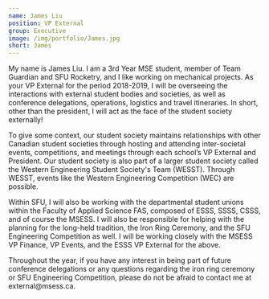 ```yaml
---
name: James Liu
position: VP External
group: Executive
image: /img/portfolio/James.jpg
short: James
---
```

<p> My name is James Liu. I am a 3rd Year MSE student, member of Team Guardian and SFU Rocketry, and I like working on mechanical projects. As your VP External for the period 2018-2019, I will be overseeing the interactions with external student bodies and societies, as well as conference delegations, operations, logistics and travel itineraries. In short, other than the president, I will act as the face of the student society externally! </p>

<p>To give some context, our student society maintains relationships with other Canadian student societies through hosting and attending inter-societal events, competitions, and meetings through each school’s VP External and President. Our student society is also part of a larger student society called the Western Engineering Student Society's Team (WESST). Through WESST, events like the Western Engineering Competition (WEC) are possible.</p>

<p>Within SFU, I will also be working with the departmental student unions within the Faculty of Applied Science FAS, composed of ESSS, SSSS, CSSS, and of course the MSESS. I will also be responsible for helping with the planning for the long-held tradition, the Iron Ring Ceremony, and the SFU Engineering Competition as well. I will be working closely with the MSESS VP Finance, VP Events, and the ESSS VP External for the above.</p>

<p>Throughout the year, if you have any interest in being part of future conference delegations or any questions regarding the iron ring ceremony or SFU Engineering Competition, please do not be afraid to contact me at external@msess.ca. </p>
